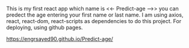 This is my first react app which name is <<- Predict-age -->>
you can predect the age entering your first name or last name.
I am using axios, react, react-dom, react-scripts as dependencies to 
do this project.
For deploying, using github pages.

https://engrsayed90.github.io/Predict-age/
